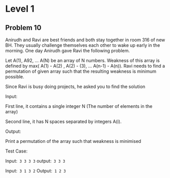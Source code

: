 # Level 1

## Problem 10
Anirudh and Ravi are best friends and both stay together in room 316 of new BH. They usually challenge themselves each other to wake up early in the morning. One day Anirudh gave Ravi the following problem.

Let A(1), A92, ... A(N) be  an array of N numbers. Weakness of this array is defined by max( A(1) - A(2) , A(2) - (3), ... A(n-1) - A(n)). Ravi needs to find a permutation of given array such that the resulting weakness is minimum possible.

Since Ravi is busy doing projects, he asked you to find the solution


Input:

First line, it contains a single integer N (The number of elements in the array)

Second line, it has N spaces separated by integers A(i).


Output:

Print a permutation of the array such that weakness is minimised


Test Case:

Input:```
3
3 3 3```
output:```
3 3 3```

Input:```
3
1 3 2```
Output:```
1 2 3```